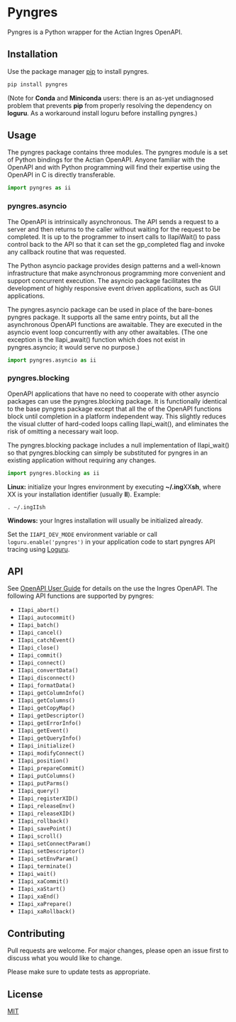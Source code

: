 # Pyngres

Pyngres is a Python wrapper for the Actian Ingres OpenAPI.

## Installation

Use the package manager [pip](https://pip.pypa.io/en/stable/) to install pyngres.

```bash
pip install pyngres
```

(Note for **Conda** and **Miniconda** users: there is an as-yet undiagnosed problem that prevents **pip** from properly resolving the dependency on **loguru**. As a workaround install loguru before installing pyngres.)

## Usage

The pyngres package contains three modules. The pyngres module is a set of
Python bindings for the Actian OpenAPI. Anyone familiar with the OpenAPI and
with Python programming will find their expertise using the OpenAPI in C is 
directly transferable.

```python
import pyngres as ii
```

### pyngres.asyncio

The OpenAPI is intrinsically asynchronous. The API sends a request to a 
server and then returns to the caller without waiting for the request to 
be completed. It is up to the programmer to insert calls to IIapiWait() 
to pass control back to the API so that it can set the gp_completed flag 
and invoke any callback routine that was requested.

The Python asyncio package provides design patterns and a well-known
infrastructure that make asynchronous programming more convenient and support
concurrent execution. The asyncio package facilitates the development of 
highly responsive event driven applications, such as GUI applications.

The pyngres.asyncio package can be used in place of the bare-bones pyngres
package. It supports all the same entry points, but all the asynchronous 
OpenAPI functions are awaitable. They are executed in the asyncio event loop
concurrently with any other awaitables. (The one exception is the IIapi_await()
function which does not exist in pyngres.asyncio; it would serve no purpose.)

```python
import pyngres.asyncio as ii
```

### pyngres.blocking

OpenAPI applications that have no need to cooperate with other asyncio 
packages can use the pyngres.blocking package. It is functionally identical
to the base pyngres package except that all the of the OpenAPI functions 
block until completion in a platform independent way. This slightly reduces
the visual clutter of hard-coded loops calling IIapi_wait(), and eliminates
the risk of omitting a necessary wait loop. 

The pyngres.blocking package includes a null
implementation of IIapi_wait() so that pyngres.blocking can simply be
substituted for pyngres in an existing application without requiring 
any changes. 

```python
import pyngres.blocking as ii
```

**Linux:** initialize your Ingres environment by executing **~/.ing**XX**sh**, where XX
is your installation identifier (usually **II**). Example:

```
. ~/.ingIIsh
```

**Windows:** your Ingres installation will usually be initialized already.

Set the `IIAPI_DEV_MODE` environment variable or call `loguru.enable('pyngres')` in your application code to start pyngres API tracing using [Loguru](https://loguru.readthedocs.io/en/stable/).

## API

See [OpenAPI User Guide](https://docs.actian.com/ingres/11.2/#page/OpenAPIUser/OpenAPIUser_Title.htm) for details on the use the Ingres OpenAPI. The following API functions are supported by pyngres:

- `IIapi_abort()`
- `IIapi_autocommit()`
- `IIapi_batch()`
- `IIapi_cancel()`
- `IIapi_catchEvent()`
- `IIapi_close()`
- `IIapi_commit()`
- `IIapi_connect()`
- `IIapi_convertData()`
- `IIapi_disconnect()`
- `IIapi_formatData()`
- `IIapi_getColumnInfo()`
- `IIapi_getColumns()`
- `IIapi_getCopyMap()`
- `IIapi_getDescriptor()`
- `IIapi_getErrorInfo()`
- `IIapi_getEvent()`
- `IIapi_getQueryInfo()`
- `IIapi_initialize()`
- `IIapi_modifyConnect()`
- `IIapi_position()`
- `IIapi_prepareCommit()`
- `IIapi_putColumns()`
- `IIapi_putParms()`
- `IIapi_query()`
- `IIapi_registerXID()`
- `IIapi_releaseEnv()`
- `IIapi_releaseXID()`
- `IIapi_rollback()`
- `IIapi_savePoint()`
- `IIapi_scroll()`
- `IIapi_setConnectParam()`
- `IIapi_setDescriptor()`
- `IIapi_setEnvParam()`
- `IIapi_terminate()`
- `IIapi_wait()`
- `IIapi_xaCommit()`
- `IIapi_xaStart()`
- `IIapi_xaEnd()`
- `IIapi_xaPrepare()`
- `IIapi_xaRollback()`

## Contributing

Pull requests are welcome. For major changes, please open an issue first
to discuss what you would like to change.

Please make sure to update tests as appropriate.

## License

[MIT](https://choosealicense.com/licenses/mit/)
